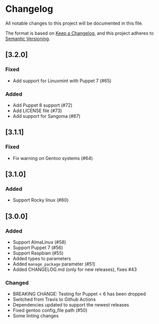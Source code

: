 # Changelog
All notable changes to this project will be documented in this file.

The format is based on [Keep a Changelog](https://keepachangelog.com/en/1.0.0/),
and this project adheres to [Semantic Versioning](https://semver.org/spec/v2.0.0.html).

## [3.2.0]
### Fixed
- Add support for Linuxmint with Puppet 7 (#65)
### Added
- Add Puppet 8 support (#72)
- Add LICENSE file (#73)
- Add support for Sangoma (#67)

## [3.1.1]
### Fixed
- Fix warning on Gentoo systems (#64)

## [3.1.0]
### Added
- Support Rocky linux (#60)

## [3.0.0]
### Added
- Support AlmaLinux (#58)
- Support Puppet 7 (#56)
- Support Raspbian (#55)
- Added types to parameters
- Added `manage_package` parameter (#51)
- Added CHANGELOG.md (only for new releases), fixes #43
### Changed
- BREAKING CHANGE: Testing for Puppet < 6 has been dropped
- Switched from Travis to Github Actions
- Dependencies updated to support the newest releases
- Fixed gentoo config_file path (#50)
- Some linting changes
